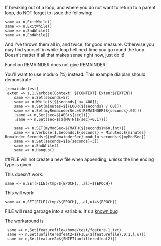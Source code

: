 If breaking out of a loop, and where you do not want to return to a parent loop, do NOT forget to issue the following:

    same => n,ExitWhile()
    same => n,ExitWhile()
    same => n,EndWhile()
    same => n,EndWhile()
    
And I've thrown them all in, and twice, for good measure. Otherwise you may find yourself in while-loop hell next time you go round the loop. 
Doesn't matter if all that makes sense right now, just do it!

Function REMAINDER does not give REMAINDER!

You'll want to use modulo (%) instead. This example dialplan should demonstrate

```
[remaindertest]
 exten => s,1,Verbose(Context: ${CONTEXT} Exten:${EXTEN}) 
    same => n,Set(seconds=57)
    same => n,While($[${seconds} <= 400]);
    same => n,Set(minutes=$[FLOOR(${seconds} / 60)])
    same => n,Set(myRemainderSec=$[REMAINDER(${seconds},60)])
    ;same => n,Set(sec=$[ABS(${sec})])
    ;same => n,Set(sec=$[${MATH(${sec}+0,i)}])
    
    same => n,SET(myModSec=${MATH(${seconds}%60,int)})  
    same => n,Verbose(1,Seconds:${seconds} = Minutes:${minutes} Remainder Seconds:${myRemainderSec} modulo seconds:${myModSec})
    same => n,Set(seconds=$[${seconds}+3])
    same => n,EndWhile()
    same => n,Hangup()   
```

##FILE will not create a new file when appending, *unless* the line ending type is given

This doesn't work:

    same => n,SET(FILE(/tmp/${EPOCH},,,al)=${EPOCH})
    
This will work:

    same => n,SET(FILE(/tmp/${EPOCH},,,al,u)=${EPOCH})
    
FILE will read garbage into a variable. It's a [known bug](https://issues.asterisk.org/jira/browse/ASTERISK-26481)

The workaround is 

     same => n,Set(featurefile=/home/test/feature-1.txt)
     same => n,Set(unfilteredfeat2=${FILE(${featurefile},0,1,l,u)})
     same => n,Set(feature2=${SHIFT(unfilteredfeat2)})



